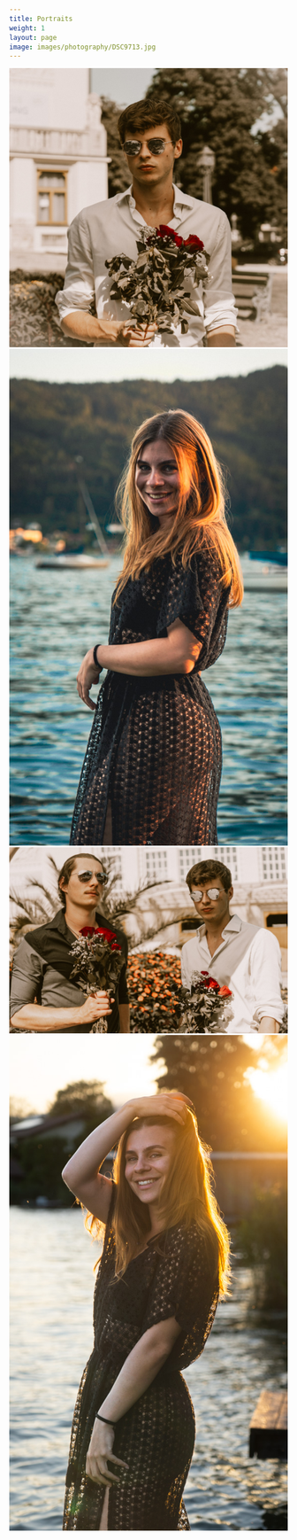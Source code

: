 ```yaml
---
title: Portraits
weight: 1
layout: page
image: images/photography/DSC9713.jpg
---
```


![](/images/photography/DSC9713.jpg)
![](/images/photography/DSC9441.jpg)
![](/images/photography/DSC9700.jpg)
![](/images/photography/DSC9366.jpg)

